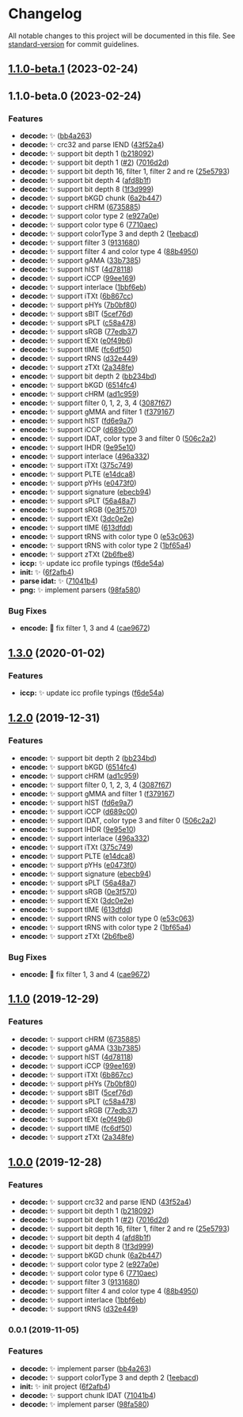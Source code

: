 # Changelog

All notable changes to this project will be documented in this file. See [standard-version](https://github.com/conventional-changelog/standard-version) for commit guidelines.

## [1.1.0-beta.1](https://github.com/stevebel/png/compare/v1.1.0-beta.0...v1.1.0-beta.1) (2023-02-24)

## 1.1.0-beta.0 (2023-02-24)


### Features

* **decode:** :sparkles: ([bb4a263](https://github.com/stevebel/png/commit/bb4a2637539c44335e82cd067774aac50bec4d74))
* **decode:** :sparkles: crc32 and parse IEND ([43f52a4](https://github.com/stevebel/png/commit/43f52a4b697aab48d9f16bdac09b74a610aef1e1))
* **decode:** :sparkles: support bit depth 1 ([b218092](https://github.com/stevebel/png/commit/b218092fea37a0131623f2d69f5dface565bf5ca))
* **decode:** :sparkles: support bit depth 1 ([#2](https://github.com/stevebel/png/issues/2)) ([7016d2d](https://github.com/stevebel/png/commit/7016d2db2f7cda6badadf26c500cf1f4ca2ebaf6))
* **decode:** :sparkles: support bit depth 16, filter 1, filter 2 and re ([25e5793](https://github.com/stevebel/png/commit/25e5793cb9c5dae83fcbdd95a71daefbba5da7f0))
* **decode:** :sparkles: support bit depth 4 ([afd8b1f](https://github.com/stevebel/png/commit/afd8b1ffa56b11ec0c4de202d4a5cca4e4689c10))
* **decode:** :sparkles: support bit depth 8 ([1f3d999](https://github.com/stevebel/png/commit/1f3d99901eec98794a2d33d6ff148fa68e31616d))
* **decode:** :sparkles: support bKGD chunk ([6a2b447](https://github.com/stevebel/png/commit/6a2b447d5ae5e185f7a5c8013a0caaed63060eb1))
* **decode:** :sparkles: support cHRM ([6735885](https://github.com/stevebel/png/commit/6735885221037b3d530f78d6ad9eaf545847fb77))
* **decode:** :sparkles: support color type 2 ([e927a0e](https://github.com/stevebel/png/commit/e927a0edb6d48c29a7dab8d7adc45f31c72a1ed8))
* **decode:** :sparkles: support color type 6 ([7710aec](https://github.com/stevebel/png/commit/7710aeceecdda3d451193edee13747d559cba663))
* **decode:** :sparkles: support colorType 3 and depth 2 ([1eebacd](https://github.com/stevebel/png/commit/1eebacd0e96ae27a72caeefe2090b6c293316b15))
* **decode:** :sparkles: support filter 3 ([9131680](https://github.com/stevebel/png/commit/9131680c080fd9179bf0233a339c5076d1a26062))
* **decode:** :sparkles: support filter 4 and color type 4 ([88b4950](https://github.com/stevebel/png/commit/88b4950546e2acbbf4d399ec7775a017ab163390))
* **decode:** :sparkles: support gAMA ([33b7385](https://github.com/stevebel/png/commit/33b7385065970340afe78d539451527c812a628a))
* **decode:** :sparkles: support hIST ([4d78118](https://github.com/stevebel/png/commit/4d781183f943c3a685bb7aac780772c0054b2d67))
* **decode:** :sparkles: support iCCP ([99ee169](https://github.com/stevebel/png/commit/99ee169270ef5ccd427f5a7e0b3f42480e162f12))
* **decode:** :sparkles: support interlace ([1bbf6eb](https://github.com/stevebel/png/commit/1bbf6ebac0bd22652f2af7dc31770daa1944ad9e))
* **decode:** :sparkles: support iTXt ([6b867cc](https://github.com/stevebel/png/commit/6b867ccdc3ead3c54432ab85be48deb857b301ba))
* **decode:** :sparkles: support pHYs ([7b0bf80](https://github.com/stevebel/png/commit/7b0bf802fbe863d608180ed4633ea257573db8bb))
* **decode:** :sparkles: support sBIT ([5cef76d](https://github.com/stevebel/png/commit/5cef76d14c731c2625b4972d0444a07dd8f6284b))
* **decode:** :sparkles: support sPLT ([c58a478](https://github.com/stevebel/png/commit/c58a47840b23a9bb7f18c4f3885c2746c38a045a))
* **decode:** :sparkles: support sRGB ([77edb37](https://github.com/stevebel/png/commit/77edb37215c0dc72f31377c2a6ef7585fa405504))
* **decode:** :sparkles: support tEXt ([e0f49b6](https://github.com/stevebel/png/commit/e0f49b6109eabd8a42e69af742cc2a805bfd6106))
* **decode:** :sparkles: support tIME ([fc6df50](https://github.com/stevebel/png/commit/fc6df50f6754c1776257a4e6287d4c360167c359))
* **decode:** :sparkles: support tRNS ([d32e449](https://github.com/stevebel/png/commit/d32e4495b50bfe9065390499a71e6b2f212559ad))
* **decode:** :sparkles: support zTXt ([2a348fe](https://github.com/stevebel/png/commit/2a348fea892b727048f08072242c1e51229ac58e))
* **encode:** :sparkles: support bit depth 2 ([bb234bd](https://github.com/stevebel/png/commit/bb234bd683ac691bb91bb2e06bce626a51790d62))
* **encode:** :sparkles: support bKGD ([6514fc4](https://github.com/stevebel/png/commit/6514fc4f8daed41bd6b0ad8301d76b6330e11aed))
* **encode:** :sparkles: support cHRM ([ad1c959](https://github.com/stevebel/png/commit/ad1c95940b261e038847cb2cfd6bf4ab31b441b7))
* **encode:** :sparkles: support filter 0, 1, 2, 3, 4 ([3087f67](https://github.com/stevebel/png/commit/3087f679983515f41bc255490e790a5942fe5ed5))
* **encode:** :sparkles: support gMMA and filter 1 ([f379167](https://github.com/stevebel/png/commit/f3791675148e8e89234f8b1b5c077627fb82f5b0))
* **encode:** :sparkles: support hIST ([fd6e9a7](https://github.com/stevebel/png/commit/fd6e9a76d38c4413acaebcd69b0f9296fccbaf0d))
* **encode:** :sparkles: support iCCP ([d689c00](https://github.com/stevebel/png/commit/d689c00eb11c25f7f3554dae3686a9da8691ce00))
* **encode:** :sparkles: support IDAT, color type 3 and filter 0 ([506c2a2](https://github.com/stevebel/png/commit/506c2a2c1dfa983de6af131c7973c8558eefeafd))
* **encode:** :sparkles: support IHDR ([9e95e10](https://github.com/stevebel/png/commit/9e95e10bab7a61b1bfa3543c5422823cc0c2e524))
* **encode:** :sparkles: support interlace ([496a332](https://github.com/stevebel/png/commit/496a3325cd18dab639b0ee6366d64ac9aa6efa9e))
* **encode:** :sparkles: support iTXt ([375c749](https://github.com/stevebel/png/commit/375c7497ff51ec0ac206885490b85cebce8b0db8))
* **encode:** :sparkles: support PLTE ([e14dca8](https://github.com/stevebel/png/commit/e14dca81f7854c3601756ef31c4669491d9bfa4b))
* **encode:** :sparkles: support pYHs ([e0473f0](https://github.com/stevebel/png/commit/e0473f0afc2ed2ce3426f98c433b1b48afebd61b))
* **encode:** :sparkles: support signature ([ebecb94](https://github.com/stevebel/png/commit/ebecb94b73361918eeaf398f599677050ddb3b3b))
* **encode:** :sparkles: support sPLT ([56a48a7](https://github.com/stevebel/png/commit/56a48a7752eb7adea21f905df89db0fd50e9b606))
* **encode:** :sparkles: support sRGB ([0e3f570](https://github.com/stevebel/png/commit/0e3f570ba609a625fbdc31442de76fdcb7e0803c))
* **encode:** :sparkles: support tEXt ([3dc0e2e](https://github.com/stevebel/png/commit/3dc0e2eb64633108a8c31d06575eaf3937342a8d))
* **encode:** :sparkles: support tIME ([613dfdd](https://github.com/stevebel/png/commit/613dfddb9e258baf44f9f6544308fb94db7cd04c))
* **encode:** :sparkles: support tRNS with color type 0 ([e53c063](https://github.com/stevebel/png/commit/e53c063a4e90608170d89437fd62b154c5f78973))
* **encode:** :sparkles: support tRNS with color type 2 ([1bf65a4](https://github.com/stevebel/png/commit/1bf65a40fbfa27c921f25fa54349244c4173b276))
* **encode:** :sparkles: support zTXt ([2b6fbe8](https://github.com/stevebel/png/commit/2b6fbe8b937523d9f4835b6f97dba7e8eede959a))
* **iccp:** :sparkles: update icc profile typings ([f6de54a](https://github.com/stevebel/png/commit/f6de54a6632ebd2a7ad44b1277ab794d43130ae5))
* **init:** :sparkles: ([6f2afb4](https://github.com/stevebel/png/commit/6f2afb47c53ee69a2a6cc4e7178b74d5fe2a102f))
* **parse idat:** :sparkles: ([71041b4](https://github.com/stevebel/png/commit/71041b4c675a72735849082c570d0ef7f32937a1))
* **png:** :sparkles: implement parsers ([98fa580](https://github.com/stevebel/png/commit/98fa5804196ba57dbdcdda14e548fd744f28ec8d))


### Bug Fixes

* **encode:** :bug: fix filter 1, 3 and 4 ([cae9672](https://github.com/stevebel/png/commit/cae9672706c18f04b9c219845373ea510e01a320))

## [1.3.0](https://github.com/vivaxy/png/compare/v1.2.0...v1.3.0) (2020-01-02)


### Features

* **iccp:** :sparkles: update icc profile typings ([f6de54a](https://github.com/vivaxy/png/commit/f6de54a6632ebd2a7ad44b1277ab794d43130ae5))

## [1.2.0](https://github.com/vivaxy/png/compare/v1.1.0...v1.2.0) (2019-12-31)


### Features

* **encode:** :sparkles: support bit depth 2 ([bb234bd](https://github.com/vivaxy/png/commit/bb234bd683ac691bb91bb2e06bce626a51790d62))
* **encode:** :sparkles: support bKGD ([6514fc4](https://github.com/vivaxy/png/commit/6514fc4f8daed41bd6b0ad8301d76b6330e11aed))
* **encode:** :sparkles: support cHRM ([ad1c959](https://github.com/vivaxy/png/commit/ad1c95940b261e038847cb2cfd6bf4ab31b441b7))
* **encode:** :sparkles: support filter 0, 1, 2, 3, 4 ([3087f67](https://github.com/vivaxy/png/commit/3087f679983515f41bc255490e790a5942fe5ed5))
* **encode:** :sparkles: support gMMA and filter 1 ([f379167](https://github.com/vivaxy/png/commit/f3791675148e8e89234f8b1b5c077627fb82f5b0))
* **encode:** :sparkles: support hIST ([fd6e9a7](https://github.com/vivaxy/png/commit/fd6e9a76d38c4413acaebcd69b0f9296fccbaf0d))
* **encode:** :sparkles: support iCCP ([d689c00](https://github.com/vivaxy/png/commit/d689c00eb11c25f7f3554dae3686a9da8691ce00))
* **encode:** :sparkles: support IDAT, color type 3 and filter 0 ([506c2a2](https://github.com/vivaxy/png/commit/506c2a2c1dfa983de6af131c7973c8558eefeafd))
* **encode:** :sparkles: support IHDR ([9e95e10](https://github.com/vivaxy/png/commit/9e95e10bab7a61b1bfa3543c5422823cc0c2e524))
* **encode:** :sparkles: support interlace ([496a332](https://github.com/vivaxy/png/commit/496a3325cd18dab639b0ee6366d64ac9aa6efa9e))
* **encode:** :sparkles: support iTXt ([375c749](https://github.com/vivaxy/png/commit/375c7497ff51ec0ac206885490b85cebce8b0db8))
* **encode:** :sparkles: support PLTE ([e14dca8](https://github.com/vivaxy/png/commit/e14dca81f7854c3601756ef31c4669491d9bfa4b))
* **encode:** :sparkles: support pYHs ([e0473f0](https://github.com/vivaxy/png/commit/e0473f0afc2ed2ce3426f98c433b1b48afebd61b))
* **encode:** :sparkles: support signature ([ebecb94](https://github.com/vivaxy/png/commit/ebecb94b73361918eeaf398f599677050ddb3b3b))
* **encode:** :sparkles: support sPLT ([56a48a7](https://github.com/vivaxy/png/commit/56a48a7752eb7adea21f905df89db0fd50e9b606))
* **encode:** :sparkles: support sRGB ([0e3f570](https://github.com/vivaxy/png/commit/0e3f570ba609a625fbdc31442de76fdcb7e0803c))
* **encode:** :sparkles: support tEXt ([3dc0e2e](https://github.com/vivaxy/png/commit/3dc0e2eb64633108a8c31d06575eaf3937342a8d))
* **encode:** :sparkles: support tIME ([613dfdd](https://github.com/vivaxy/png/commit/613dfddb9e258baf44f9f6544308fb94db7cd04c))
* **encode:** :sparkles: support tRNS with color type 0 ([e53c063](https://github.com/vivaxy/png/commit/e53c063a4e90608170d89437fd62b154c5f78973))
* **encode:** :sparkles: support tRNS with color type 2 ([1bf65a4](https://github.com/vivaxy/png/commit/1bf65a40fbfa27c921f25fa54349244c4173b276))
* **encode:** :sparkles: support zTXt ([2b6fbe8](https://github.com/vivaxy/png/commit/2b6fbe8b937523d9f4835b6f97dba7e8eede959a))


### Bug Fixes

* **encode:** :bug: fix filter 1, 3 and 4 ([cae9672](https://github.com/vivaxy/png/commit/cae9672706c18f04b9c219845373ea510e01a320))

## [1.1.0](https://github.com/vivaxy/png/compare/v1.0.0...v1.1.0) (2019-12-29)


### Features

* **decode:** :sparkles: support cHRM ([6735885](https://github.com/vivaxy/png/commit/6735885221037b3d530f78d6ad9eaf545847fb77))
* **decode:** :sparkles: support gAMA ([33b7385](https://github.com/vivaxy/png/commit/33b7385065970340afe78d539451527c812a628a))
* **decode:** :sparkles: support hIST ([4d78118](https://github.com/vivaxy/png/commit/4d781183f943c3a685bb7aac780772c0054b2d67))
* **decode:** :sparkles: support iCCP ([99ee169](https://github.com/vivaxy/png/commit/99ee169270ef5ccd427f5a7e0b3f42480e162f12))
* **decode:** :sparkles: support iTXt ([6b867cc](https://github.com/vivaxy/png/commit/6b867ccdc3ead3c54432ab85be48deb857b301ba))
* **decode:** :sparkles: support pHYs ([7b0bf80](https://github.com/vivaxy/png/commit/7b0bf802fbe863d608180ed4633ea257573db8bb))
* **decode:** :sparkles: support sBIT ([5cef76d](https://github.com/vivaxy/png/commit/5cef76d14c731c2625b4972d0444a07dd8f6284b))
* **decode:** :sparkles: support sPLT ([c58a478](https://github.com/vivaxy/png/commit/c58a47840b23a9bb7f18c4f3885c2746c38a045a))
* **decode:** :sparkles: support sRGB ([77edb37](https://github.com/vivaxy/png/commit/77edb37215c0dc72f31377c2a6ef7585fa405504))
* **decode:** :sparkles: support tEXt ([e0f49b6](https://github.com/vivaxy/png/commit/e0f49b6109eabd8a42e69af742cc2a805bfd6106))
* **decode:** :sparkles: support tIME ([fc6df50](https://github.com/vivaxy/png/commit/fc6df50f6754c1776257a4e6287d4c360167c359))
* **decode:** :sparkles: support zTXt ([2a348fe](https://github.com/vivaxy/png/commit/2a348fea892b727048f08072242c1e51229ac58e))

## [1.0.0](https://github.com/vivaxy/png/compare/v0.0.1...v1.0.0) (2019-12-28)


### Features

* **decode:** :sparkles: support crc32 and parse IEND ([43f52a4](https://github.com/vivaxy/png/commit/43f52a4b697aab48d9f16bdac09b74a610aef1e1))
* **decode:** :sparkles: support bit depth 1 ([b218092](https://github.com/vivaxy/png/commit/b218092fea37a0131623f2d69f5dface565bf5ca))
* **decode:** :sparkles: support bit depth 1 ([#2](https://github.com/vivaxy/png/issues/2)) ([7016d2d](https://github.com/vivaxy/png/commit/7016d2db2f7cda6badadf26c500cf1f4ca2ebaf6))
* **decode:** :sparkles: support bit depth 16, filter 1, filter 2 and re ([25e5793](https://github.com/vivaxy/png/commit/25e5793cb9c5dae83fcbdd95a71daefbba5da7f0))
* **decode:** :sparkles: support bit depth 4 ([afd8b1f](https://github.com/vivaxy/png/commit/afd8b1ffa56b11ec0c4de202d4a5cca4e4689c10))
* **decode:** :sparkles: support bit depth 8 ([1f3d999](https://github.com/vivaxy/png/commit/1f3d99901eec98794a2d33d6ff148fa68e31616d))
* **decode:** :sparkles: support bKGD chunk ([6a2b447](https://github.com/vivaxy/png/commit/6a2b447d5ae5e185f7a5c8013a0caaed63060eb1))
* **decode:** :sparkles: support color type 2 ([e927a0e](https://github.com/vivaxy/png/commit/e927a0edb6d48c29a7dab8d7adc45f31c72a1ed8))
* **decode:** :sparkles: support color type 6 ([7710aec](https://github.com/vivaxy/png/commit/7710aeceecdda3d451193edee13747d559cba663))
* **decode:** :sparkles: support filter 3 ([9131680](https://github.com/vivaxy/png/commit/9131680c080fd9179bf0233a339c5076d1a26062))
* **decode:** :sparkles: support filter 4 and color type 4 ([88b4950](https://github.com/vivaxy/png/commit/88b4950546e2acbbf4d399ec7775a017ab163390))
* **decode:** :sparkles: support interlace ([1bbf6eb](https://github.com/vivaxy/png/commit/1bbf6ebac0bd22652f2af7dc31770daa1944ad9e))
* **decode:** :sparkles: support tRNS ([d32e449](https://github.com/vivaxy/png/commit/d32e4495b50bfe9065390499a71e6b2f212559ad))

### 0.0.1 (2019-11-05)


### Features

* **decode:** :sparkles: implement parser ([bb4a263](https://github.com/vivaxy/png/commit/bb4a2637539c44335e82cd067774aac50bec4d74))
* **decode:** :sparkles: support colorType 3 and depth 2 ([1eebacd](https://github.com/vivaxy/png/commit/1eebacd0e96ae27a72caeefe2090b6c293316b15))
* **init:** :sparkles: init project ([6f2afb4](https://github.com/vivaxy/png/commit/6f2afb47c53ee69a2a6cc4e7178b74d5fe2a102f))
* **decode:** :sparkles: support chunk IDAT ([71041b4](https://github.com/vivaxy/png/commit/71041b4c675a72735849082c570d0ef7f32937a1))
* **decode:** :sparkles: implement parser ([98fa580](https://github.com/vivaxy/png/commit/98fa5804196ba57dbdcdda14e548fd744f28ec8d))
